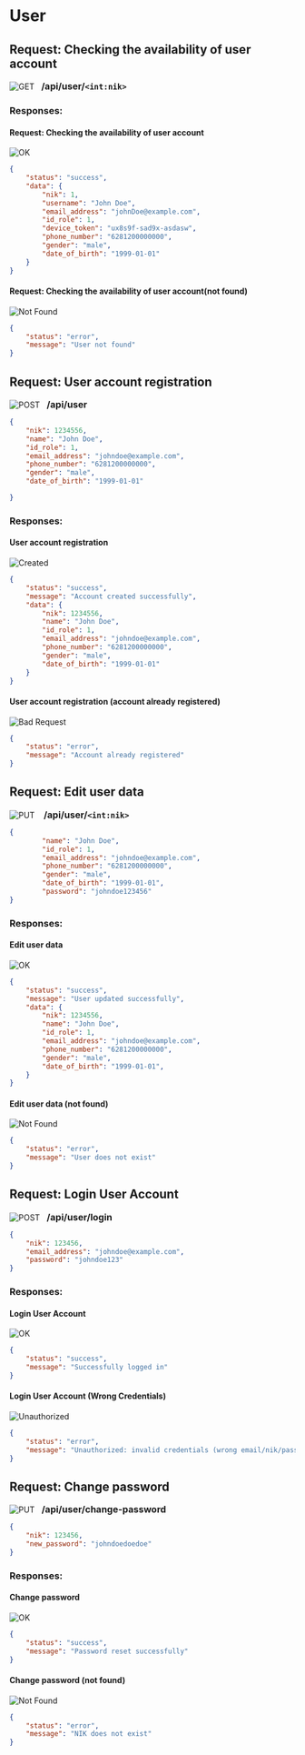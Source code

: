 # User
## Request: Checking the availability of user account
![GET](https://badgen.net/badge/Method/GET/green)<span style="margin-left:12px; font-size:12pt;">**/api/user/`<int:nik>`**</span>

### Responses:
#### Request: Checking the availability of user account
![OK](https://badgen.net/badge/OK/200/green)
```json
{
    "status": "success",
    "data": {
        "nik": 1,
        "username": "John Doe",
        "email_address": "johnDoe@example.com",
        "id_role": 1,
        "device_token": "ux8s9f-sad9x-asdasw",
        "phone_number": "6281200000000",
        "gender": "male",
        "date_of_birth": "1999-01-01"
    }
}
```

#### Request: Checking the availability of user account(not found)
![Not Found](https://badgen.net/badge/Not%20Found/404/red)
```json
{
    "status": "error",
    "message": "User not found"
}
```

## Request: User account registration
![POST](https://badgen.net/badge/Method/POST/yellow)<span style="margin-left:12px; font-size:12pt;">**/api/user**</span>

```json
{
    "nik": 1234556,
    "name": "John Doe",
    "id_role": 1,
    "email_address": "johndoe@example.com",
    "phone_number": "6281200000000",
    "gender": "male",
    "date_of_birth": "1999-01-01"

}
```

### Responses:
#### User account registration
![Created](https://badgen.net/badge/Created/201/green)
```json
{
    "status": "success",
    "message": "Account created successfully",
    "data": {
        "nik": 1234556,
        "name": "John Doe",
        "id_role": 1,
        "email_address": "johndoe@example.com",
        "phone_number": "6281200000000",
        "gender": "male",
        "date_of_birth": "1999-01-01"
    }
}
```
#### User account registration (account already registered)
![Bad Request](https://badgen.net/badge/Bad%20Request/400/red)
```json
{
    "status": "error",
    "message": "Account already registered"
}
```

## Request: Edit user data
![PUT](https://badgen.net/badge/Method/PUT/blue)
<span style="margin-left:12px; font-size:12pt;">**/api/user/`<int:nik>`**</span>

```json
{
        "name": "John Doe",
        "id_role": 1,
        "email_address": "johndoe@example.com",
        "phone_number": "6281200000000",
        "gender": "male",
        "date_of_birth": "1999-01-01",
        "password": "johndoe123456"
}
```

### Responses:
#### Edit user data
![OK](https://badgen.net/badge/OK/200/green)
```json
{
    "status": "success",
    "message": "User updated successfully",
    "data": {
        "nik": 1234556,
        "name": "John Doe",
        "id_role": 1,
        "email_address": "johndoe@example.com",
        "phone_number": "6281200000000",
        "gender": "male",
        "date_of_birth": "1999-01-01",
    }
}
```
#### Edit user data (not found)
![Not Found](https://badgen.net/badge/Not%20Found/404/red)
```json
{
    "status": "error",
    "message": "User does not exist"
}
```
## Request: Login User Account
![POST](https://badgen.net/badge/Method/POST/yellow)<span style="margin-left:12px; font-size:12pt;">**/api/user/login**</span>

```json
{
    "nik": 123456,
    "email_address": "johndoe@example.com",
    "password": "johndoe123"
}
```

### Responses:
#### Login User Account
![OK](https://badgen.net/badge/OK/200/green)
```json
{
    "status": "success",
    "message": "Successfully logged in"
}
```
#### Login User Account (Wrong Credentials)
![Unauthorized](https://badgen.net/badge/Unauthorized/401/red)
```json
{
    "status": "error",
    "message": "Unauthorized: invalid credentials (wrong email/nik/password)"
}
```

## Request: Change password
![PUT](https://badgen.net/badge/Method/PUT/blue)<span style="margin-left:12px; font-size:12pt;">**/api/user/change-password**</span>

```json
{
    "nik": 123456,
    "new_password": "johndoedoedoe"
}
```

### Responses:
#### Change password
![OK](https://badgen.net/badge/OK/200/green)
```json
{
    "status": "success",
    "message": "Password reset successfully"
}
```

#### Change password (not found)
![Not Found](https://badgen.net/badge/Not%20Found/404/red)
```json
{
    "status": "error",
    "message": "NIK does not exist"
}
```
